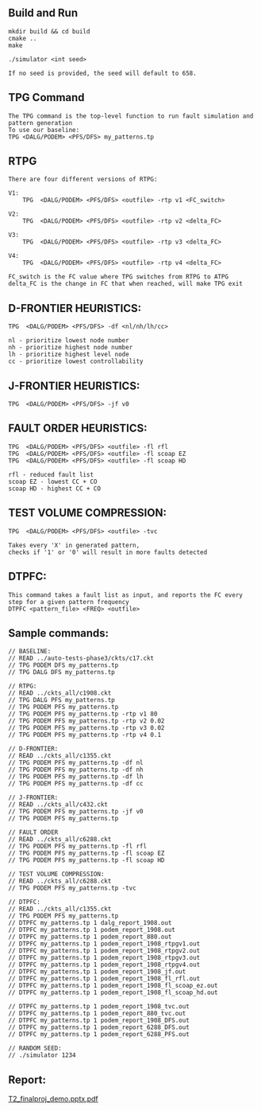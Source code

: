 ## Build and Run
    mkdir build && cd build
    cmake ..
    make
    
    ./simulator <int seed>
    
    If no seed is provided, the seed will default to 658.

## TPG Command
    The TPG command is the top-level function to run fault simulation and pattern generation
    To use our baseline:
    TPG <DALG/PODEM> <PFS/DFS> my_patterns.tp


## RTPG
    There are four different versions of RTPG:

    V1:
        TPG  <DALG/PODEM> <PFS/DFS> <outfile> -rtp v1 <FC_switch>

    V2:
        TPG  <DALG/PODEM> <PFS/DFS> <outfile> -rtp v2 <delta_FC>

    V3:
        TPG  <DALG/PODEM> <PFS/DFS> <outfile> -rtp v3 <delta_FC>

    V4:
        TPG  <DALG/PODEM> <PFS/DFS> <outfile> -rtp v4 <delta_FC>

    FC_switch is the FC value where TPG switches from RTPG to ATPG
    delta_FC is the change in FC that when reached, will make TPG exit


## D-FRONTIER HEURISTICS:

    TPG  <DALG/PODEM> <PFS/DFS> -df <nl/nh/lh/cc> 

    nl - prioritize lowest node number
    nh - prioritize highest node number
    lh - prioritize highest level node
    cc - prioritize lowest controllability


## J-FRONTIER HEURISTICS:

    TPG  <DALG/PODEM> <PFS/DFS> -jf v0


## FAULT ORDER HEURISTICS:

    TPG  <DALG/PODEM> <PFS/DFS> <outfile> -fl rfl
    TPG  <DALG/PODEM> <PFS/DFS> <outfile> -fl scoap EZ
    TPG  <DALG/PODEM> <PFS/DFS> <outfile> -fl scoap HD

    rfl - reduced fault list
    scoap EZ - lowest CC + CO
    scoap HD - highest CC + CO


## TEST VOLUME COMPRESSION:

    TPG  <DALG/PODEM> <PFS/DFS> <outfile> -tvc

    Takes every 'X' in generated pattern, 
    checks if '1' or '0' will result in more faults detected


## DTPFC:
    This command takes a fault list as input, and reports the FC every step for a given pattern frequency
    DTPFC <pattern_file> <FREQ> <outfile>


## Sample commands:

    // BASELINE:
    // READ ../auto-tests-phase3/ckts/c17.ckt
    // TPG PODEM DFS my_patterns.tp
    // TPG DALG DFS my_patterns.tp

    // RTPG:
    // READ ../ckts_all/c1908.ckt
    // TPG DALG PFS my_patterns.tp
    // TPG PODEM PFS my_patterns.tp
    // TPG PODEM PFS my_patterns.tp -rtp v1 80
    // TPG PODEM PFS my_patterns.tp -rtp v2 0.02
    // TPG PODEM PFS my_patterns.tp -rtp v3 0.02
    // TPG PODEM PFS my_patterns.tp -rtp v4 0.1

    // D-FRONTIER:
    // READ ../ckts_all/c1355.ckt
    // TPG PODEM PFS my_patterns.tp -df nl
    // TPG PODEM PFS my_patterns.tp -df nh
    // TPG PODEM PFS my_patterns.tp -df lh
    // TPG PODEM PFS my_patterns.tp -df cc

    // J-FRONTIER:
    // READ ../ckts_all/c432.ckt
    // TPG PODEM PFS my_patterns.tp -jf v0
    // TPG PODEM PFS my_patterns.tp

    // FAULT ORDER
    // READ ../ckts_all/c6288.ckt
    // TPG PODEM PFS my_patterns.tp -fl rfl
    // TPG PODEM PFS my_patterns.tp -fl scoap EZ
    // TPG PODEM PFS my_patterns.tp -fl scoap HD

    // TEST VOLUME COMPRESSION:
    // READ ../ckts_all/c6288.ckt
    // TPG PODEM PFS my_patterns.tp -tvc

    // DTPFC:
    // READ ../ckts_all/c1355.ckt
    // TPG PODEM PFS my_patterns.tp
    // DTPFC my_patterns.tp 1 dalg_report_1908.out
    // DTPFC my_patterns.tp 1 podem_report_1908.out
    // DTPFC my_patterns.tp 1 podem_report_880.out
    // DTPFC my_patterns.tp 1 podem_report_1908_rtpgv1.out
    // DTPFC my_patterns.tp 1 podem_report_1908_rtpgv2.out
    // DTPFC my_patterns.tp 1 podem_report_1908_rtpgv3.out
    // DTPFC my_patterns.tp 1 podem_report_1908_rtpgv4.out
    // DTPFC my_patterns.tp 1 podem_report_1908_jf.out
    // DTPFC my_patterns.tp 1 podem_report_1908_fl_rfl.out
    // DTPFC my_patterns.tp 1 podem_report_1908_fl_scoap_ez.out
    // DTPFC my_patterns.tp 1 podem_report_1908_fl_scoap_hd.out

    // DTPFC my_patterns.tp 1 podem_report_1908_tvc.out
    // DTPFC my_patterns.tp 1 podem_report_880_tvc.out
    // DTPFC my_patterns.tp 1 podem_report_1908_DFS.out
    // DTPFC my_patterns.tp 1 podem_report_6288_DFS.out
    // DTPFC my_patterns.tp 1 podem_report_6288_PFS.out

    // RANDOM SEED:
    // ./simulator 1234


## Report:
[T2_finalproj_demo.pptx.pdf](https://github.com/user-attachments/files/20559792/T2_finalproj_demo.pptx.pdf)

